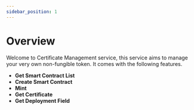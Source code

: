 ```yaml
---
sidebar_position: 1
---
```


# Overview

Welcome to Certificate Management service, this service aims to manage your very own non-fungible token. It comes with the following features.

- **Get Smart Contract List**
- **Create Smart Contract**
- **Mint**
- **Get Certificate**
- **Get Deployment Field**